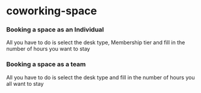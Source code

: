 # coworking-space
### Booking a space as an Individual
All you have to do is select the desk type, Membership tier and fill in the number of hours you want to stay
### Booking a space as a team
All you have to do is select the desk type and fill in the number of hours you all want to stay